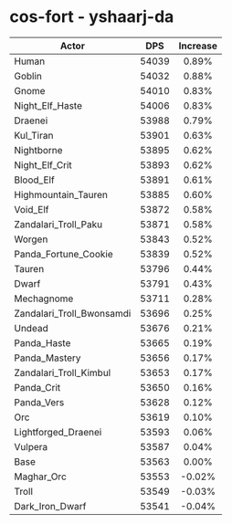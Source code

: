 # cos-fort - yshaarj-da
| Actor | DPS | Increase |
|---|:---:|:---:|
|Human|54039|0.89%|
|Goblin|54032|0.88%|
|Gnome|54010|0.83%|
|Night_Elf_Haste|54006|0.83%|
|Draenei|53988|0.79%|
|Kul_Tiran|53901|0.63%|
|Nightborne|53895|0.62%|
|Night_Elf_Crit|53893|0.62%|
|Blood_Elf|53891|0.61%|
|Highmountain_Tauren|53885|0.60%|
|Void_Elf|53872|0.58%|
|Zandalari_Troll_Paku|53871|0.58%|
|Worgen|53843|0.52%|
|Panda_Fortune_Cookie|53839|0.52%|
|Tauren|53796|0.44%|
|Dwarf|53791|0.43%|
|Mechagnome|53711|0.28%|
|Zandalari_Troll_Bwonsamdi|53696|0.25%|
|Undead|53676|0.21%|
|Panda_Haste|53665|0.19%|
|Panda_Mastery|53656|0.17%|
|Zandalari_Troll_Kimbul|53653|0.17%|
|Panda_Crit|53650|0.16%|
|Panda_Vers|53628|0.12%|
|Orc|53619|0.10%|
|Lightforged_Draenei|53593|0.06%|
|Vulpera|53587|0.04%|
|Base|53563|0.00%|
|Maghar_Orc|53553|-0.02%|
|Troll|53549|-0.03%|
|Dark_Iron_Dwarf|53541|-0.04%|
